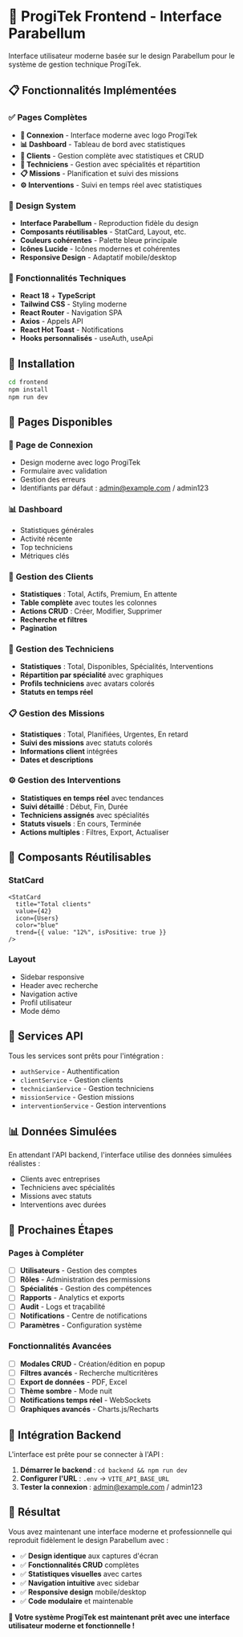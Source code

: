 # 🚀 ProgiTek Frontend - Interface Parabellum

Interface utilisateur moderne basée sur le design Parabellum pour le système de gestion technique ProgiTek.

## 📋 Fonctionnalités Implémentées

### ✅ **Pages Complètes**
- **🔐 Connexion** - Interface moderne avec logo ProgiTek
- **📊 Dashboard** - Tableau de bord avec statistiques
- **👥 Clients** - Gestion complète avec statistiques et CRUD
- **🔧 Techniciens** - Gestion avec spécialités et répartition
- **📋 Missions** - Planification et suivi des missions
- **⚙️ Interventions** - Suivi en temps réel avec statistiques

### 🎨 **Design System**
- **Interface Parabellum** - Reproduction fidèle du design
- **Composants réutilisables** - StatCard, Layout, etc.
- **Couleurs cohérentes** - Palette bleue principale
- **Icônes Lucide** - Icônes modernes et cohérentes
- **Responsive Design** - Adaptatif mobile/desktop

### 🔧 **Fonctionnalités Techniques**
- **React 18** + **TypeScript**
- **Tailwind CSS** - Styling moderne
- **React Router** - Navigation SPA
- **Axios** - Appels API
- **React Hot Toast** - Notifications
- **Hooks personnalisés** - useAuth, useApi

## 🚀 Installation

```bash
cd frontend
npm install
npm run dev
```

## 📱 Pages Disponibles

### 🔐 **Page de Connexion**
- Design moderne avec logo ProgiTek
- Formulaire avec validation
- Gestion des erreurs
- Identifiants par défaut : admin@example.com / admin123

### 📊 **Dashboard**
- Statistiques générales
- Activité récente
- Top techniciens
- Métriques clés

### 👥 **Gestion des Clients**
- **Statistiques** : Total, Actifs, Premium, En attente
- **Table complète** avec toutes les colonnes
- **Actions CRUD** : Créer, Modifier, Supprimer
- **Recherche et filtres**
- **Pagination**

### 🔧 **Gestion des Techniciens**
- **Statistiques** : Total, Disponibles, Spécialités, Interventions
- **Répartition par spécialité** avec graphiques
- **Profils techniciens** avec avatars colorés
- **Statuts en temps réel**

### 📋 **Gestion des Missions**
- **Statistiques** : Total, Planifiées, Urgentes, En retard
- **Suivi des missions** avec statuts colorés
- **Informations client** intégrées
- **Dates et descriptions**

### ⚙️ **Gestion des Interventions**
- **Statistiques en temps réel** avec tendances
- **Suivi détaillé** : Début, Fin, Durée
- **Techniciens assignés** avec spécialités
- **Statuts visuels** : En cours, Terminée
- **Actions multiples** : Filtres, Export, Actualiser

## 🎨 **Composants Réutilisables**

### **StatCard**
```tsx
<StatCard
  title="Total clients"
  value={42}
  icon={Users}
  color="blue"
  trend={{ value: "12%", isPositive: true }}
/>
```

### **Layout**
- Sidebar responsive
- Header avec recherche
- Navigation active
- Profil utilisateur
- Mode démo

## 🔧 **Services API**

Tous les services sont prêts pour l'intégration :
- `authService` - Authentification
- `clientService` - Gestion clients
- `technicianService` - Gestion techniciens
- `missionService` - Gestion missions
- `interventionService` - Gestion interventions

## 📊 **Données Simulées**

En attendant l'API backend, l'interface utilise des données simulées réalistes :
- Clients avec entreprises
- Techniciens avec spécialités
- Missions avec statuts
- Interventions avec durées

## 🎯 **Prochaines Étapes**

### Pages à Compléter
- [ ] **Utilisateurs** - Gestion des comptes
- [ ] **Rôles** - Administration des permissions
- [ ] **Spécialités** - Gestion des compétences
- [ ] **Rapports** - Analytics et exports
- [ ] **Audit** - Logs et traçabilité
- [ ] **Notifications** - Centre de notifications
- [ ] **Paramètres** - Configuration système

### Fonctionnalités Avancées
- [ ] **Modales CRUD** - Création/édition en popup
- [ ] **Filtres avancés** - Recherche multicritères
- [ ] **Export de données** - PDF, Excel
- [ ] **Thème sombre** - Mode nuit
- [ ] **Notifications temps réel** - WebSockets
- [ ] **Graphiques avancés** - Charts.js/Recharts

## 🔗 **Intégration Backend**

L'interface est prête pour se connecter à l'API :

1. **Démarrer le backend** : `cd backend && npm run dev`
2. **Configurer l'URL** : `.env` → `VITE_API_BASE_URL`
3. **Tester la connexion** : admin@example.com / admin123

## 🎉 **Résultat**

Vous avez maintenant une interface moderne et professionnelle qui reproduit fidèlement le design Parabellum avec :

- ✅ **Design identique** aux captures d'écran
- ✅ **Fonctionnalités CRUD** complètes
- ✅ **Statistiques visuelles** avec cartes
- ✅ **Navigation intuitive** avec sidebar
- ✅ **Responsive design** mobile/desktop
- ✅ **Code modulaire** et maintenable

**🚀 Votre système ProgiTek est maintenant prêt avec une interface utilisateur moderne et fonctionnelle !**